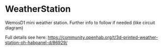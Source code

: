 # WeatherStation



WemosD1 mini weather station.
Further info to follow if needed (like circuit diagram)

Full details see here: https://community.openhab.org/t/3d-printed-weather-station-oh-habpanel-d/86929/





